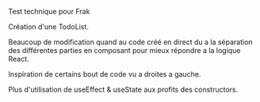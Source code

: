 Test technique pour Frak

Création d'une TodoList.

Beaucoup de modification quand au code créé en direct du a la séparation des différentes parties en composant pour mieux répondre a la logique React.

Inspiration de certains bout de code vu a droites a gauche.

Plus d'utilisation de useEffect & useState aux profits des constructors.
